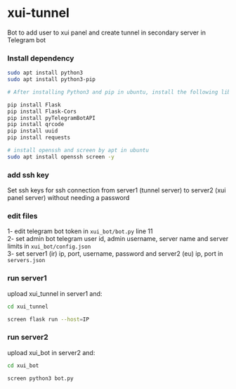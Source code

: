 # xui-tunnel
Bot to add user to xui panel and create tunnel in secondary server in Telegram bot

### Install dependency
```sh
sudo apt install python3
sudo apt install python3-pip

# After installing Python3 and pip in ubuntu, install the following libraries:

pip install Flask
pip install Flask-Cors
pip install pyTelegramBotAPI
pip install qrcode
pip install uuid
pip install requests

# install openssh and screen by apt in ubuntu
sudo apt install openssh screen -y
```

### add ssh key
<p>Set ssh keys for ssh connection from server1 (tunnel server) to server2 (xui panel server) without needing a password</p>

### edit files
1- edit telegram bot token in ```xui_bot/bot.py``` line 11
<br>
2- set admin bot telegram user id, admin username, server name and server limits in ```xui_bot/config.json```
<br>
3- set server1 (ir) ip, port, username, password and server2 (eu) ip, port in ```servers.json```

### run server1
upload xui_tunnel in server1 and:
```sh
cd xui_tunnel

screen flask run --host=IP
```

### run server2
upload xui_bot in server2 and:
```sh
cd xui_bot

screen python3 bot.py
```
